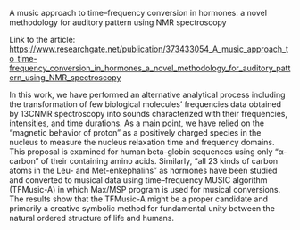 A music approach to time–frequency conversion in hormones: a novel methodology for auditory pattern using NMR spectroscopy


Link to the article:
https://www.researchgate.net/publication/373433054_A_music_approach_to_time-frequency_conversion_in_hormones_a_novel_methodology_for_auditory_pattern_using_NMR_spectroscopy

In this work, we have performed an alternative analytical process including the transformation of few biological molecules’ frequencies data obtained by 13CNMR spectroscopy into sounds characterized with their frequencies, intensities, and time durations. As a main point, we have relied on the “magnetic behavior of proton” as a positively charged species in the nucleus to measure the nucleus relaxation time and frequency domains. This proposal is examined for human beta-globin sequences using only “α-carbon” of their containing amino acids. Similarly, “all 23 kinds of carbon atoms in the Leu- and Met-enkephalins” as hormones have been studied and converted to musical data using time–frequency MUSIC algorithm (TFMusic-A) in which Max/MSP program is used for musical conversions. The results show that the TFMusic-A might be a proper candidate and primarily a creative symbolic method for fundamental unity between the natural ordered structure of life and humans.
